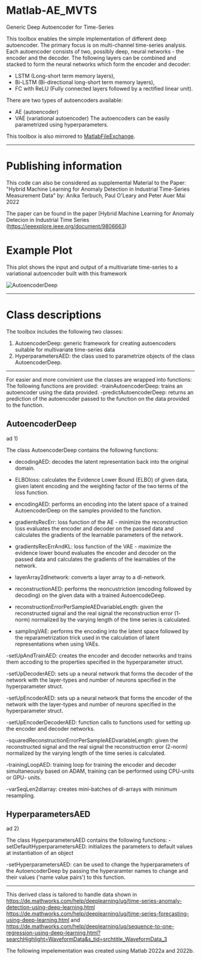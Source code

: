 # Matlab-AE_MVTS
Generic Deep Autoencoder for Time-Series 

This toolbox enables the simple implementation of different deep autoencoder. The primary focus is on multi-channel time-series analysis.
Each autoencoder consists of two, possibly deep, neural networks - the encoder and the decoder.
The following layers can be combined and stacked to form the neural networks which form the encoder and decoder:
- LSTM (Long-short term memory layers),
- Bi-LSTM (Bi-directional long-short term memory layers),
- FC with ReLU (Fully connected layers followed by a rectified linear unit).

There are two types of autoencoders available:
- AE (autoencoder)
- VAE (variational autoencoder)
The autoencoders can be easily parametrized using hyperparameters.

This toolbox is also mirrored to [MatlabFileExchange](https://de.mathworks.com/matlabcentral/fileexchange/111110-generic-deep-autoencoder-for-time-series).


-------------------------------------------------------------------------------------------
# Publishing information

This code can also be considered as supplemental Material to the Paper:
"Hybrid Machine Learning for Anomaly Detection in Industrial Time-Series
Measurement Data" 
by: Anika Terbuch, Paul O'Leary and Peter Auer
Mai 2022

The paper can be found in the paper [Hybrid Machine Learning for Anomaly Detecion in Industrial Time Series (https://ieeexplore.ieee.org/document/9806663)

# Example Plot
This plot shows the input and output of a multivariate time-series to a variational autoencoder built with this framework

![AutoencoderDeep](https://github.com/anikaTerbuch/Matlab-AE_MVTS/assets/58983404/ca537240-d2e0-4c59-b1a0-7abe78e1ce5b)

-------------------------------------------------------------------------------------------
# Class descriptions
The toolbox includes the following two classes:
1) AutoencoderDeep:  generic framework for creating autoencoders suitable for multivariate time-series data
2) HyperparametersAED: the class used to parametrize objects of the class AutoencoderDeep.
-------------------------------------------------------------------------------------------
For easier and more convinient use the classes are wrapped into functions:
The following functions are provided:
-trainAutoencoderDeep: trains an autoencoder using the data provided.
-predictAutoencoderDeep: returns an prediction of the autoencoder passed to the function on the data provided to the function.


## AutoencoderDeep

ad 1) 

The class AutoencoderDeep contains the following functions:
- decodingAED:         	decodes the latent representation  back into the original domain.

- ELBOloss:             calculates the Evidence Lower Bound (ELBO) of given data, given
                        latent encoding and the weighting factor of the two terms of the loss function.

- encodingAED:          performs an encoding into the latent space of a trained
                        AutoencoderDeep on the samples provided to the function.

- gradientsRecErr:      loss function of the AE - minimize the reconstruction loss
                        evaluates the encoder and decoder on the passed data and calculates
                        the gradients of the learnable parameters of the network.

- gradientsRecErrAndKL: loss function of the VAE - maximize the evidence lower bound
                        evaluates the encoder and decoder on the passed data and calculates
                        the gradients of the learnables of the network.

- layerArray2dlnetwork: converts a layer array to a dl-network.

- reconstructionAED:    performs the reoncustriction (encoding followed by decoding) on the 
                        given data with a trained AutoencodeDeep.
						 
- reconstructionErrorPerSampleAEDvariableLength: given the reconstructed signal and the 
                                                 real signal the reconstruction error (1-
                                                 norm) normalized by the varying length
						                         of the time series is calculated.
												
- samplingVAE:          performs the encoding into the latent space followed by the 
                        reparametrization trick used in the calculation of latent
                        representations when using VAEs.
						 


-setUpAndTrainAED:      creates the encoder and decoder networks and trains them accoding
                        to the properties specified in the hyperparameter struct.
						 
-setUpDecoderAED:	sets up a neural network that forms the decoder of the network with the
                    layer-types and number of neurons specified in the hyperparameter
                    struct.
						
-setUpEncoderAED:   sets up a neural network that forms the encoder of the network with
                    the layer-types and number of neurons specified in the 
                    hyperparameter struct.						 
					 
-setUpEncoderDecoderAED: function calls to functions used for setting up the encoder and 
                         decoder networks.

-squaredReconstructionErrorPerSampleAEDvariableLength: given the reconstructed signal and
                                                       the real signal the reconstruction
                                                       error (2-norm) normalized by the
                                                       varying length of the time series is
                                                       calculated.
													   
-trainingLoopAED:		training loop for training the encoder and decoder simultaneously
                         based on ADAM, training can be performed using CPU-units or GPU-
                         units.
						
-varSeqLen2dlarray:     	creates mini-batches of dl-arrays with minimum resampling. 		

## HyperparametersAED
ad 2) 

The class HyperparametersAED contains the following functions:
-setDefaultHyperparametersAED: initializes the parameters to default values at instantiation of an object		 

-setHyperparametersAED: can be used to change the hyperparameters of the AutoencoderDeep by 
                        passing the hyperaramter names to change and their values 
                        ('name value pairs') to this function.

								
-------------------------------------------------------------------------------------------

This derived class is tailored to handle data shown in
https://de.mathworks.com/help/deeplearning/ug/time-series-anomaly-detection-using-deep-learning.html
https://de.mathworks.com/help/deeplearning/ug/time-series-forecasting-using-deep-learning.html and
https://de.mathworks.com/help/deeplearning/ug/sequence-to-one-regression-using-deep-learning.html?searchHighlight=WaveformData&s_tid=srchtitle_WaveformData_3

The following impelementation was created using Matlab 2022a and 2022b.
